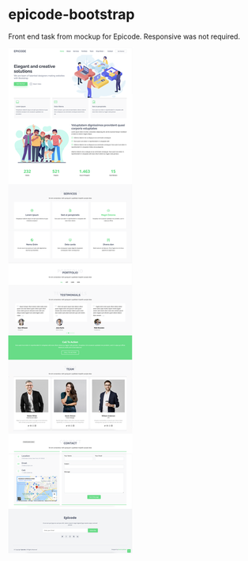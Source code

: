 # epicode-bootstrap
Front end task from mockup for Epicode. Responsive was not required.

<img src="readme-src/mockup.png">
